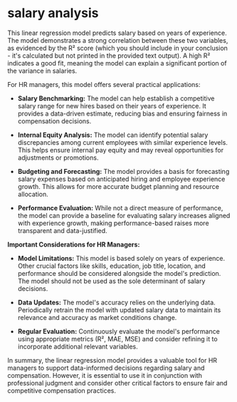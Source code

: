 # salary analysis

This linear regression model predicts salary based on years of experience.  The model demonstrates a strong correlation between these two variables, as evidenced by the R² score (which you should include in your conclusion - it's calculated but not printed in the provided text output).  A high R² indicates a good fit, meaning the model can explain a significant portion of the variance in salaries.

For HR managers, this model offers several practical applications:

* **Salary Benchmarking:** The model can help establish a competitive salary range for new hires based on their years of experience.  It provides a data-driven estimate, reducing bias and ensuring fairness in compensation decisions.

* **Internal Equity Analysis:**  The model can identify potential salary discrepancies among current employees with similar experience levels. This helps ensure internal pay equity and may reveal opportunities for adjustments or promotions.

* **Budgeting and Forecasting:** The model provides a basis for forecasting salary expenses based on anticipated hiring and employee experience growth.  This allows for more accurate budget planning and resource allocation.

* **Performance Evaluation:** While not a direct measure of performance, the model can provide a baseline for evaluating salary increases aligned with experience growth, making performance-based raises more transparent and data-justified.


**Important Considerations for HR Managers:**

* **Model Limitations:**  This model is based solely on years of experience.  Other crucial factors like skills, education, job title, location, and performance should be considered alongside the model's prediction.  The model should not be used as the sole determinant of salary decisions.

* **Data Updates:**  The model's accuracy relies on the underlying data. Periodically retrain the model with updated salary data to maintain its relevance and accuracy as market conditions change.

* **Regular Evaluation:** Continuously evaluate the model's performance using appropriate metrics (R², MAE, MSE) and consider refining it to incorporate additional relevant variables.

In summary, the linear regression model provides a valuable tool for HR managers to support data-informed decisions regarding salary and compensation. However, it is essential to use it in conjunction with professional judgment and consider other critical factors to ensure fair and competitive compensation practices.
